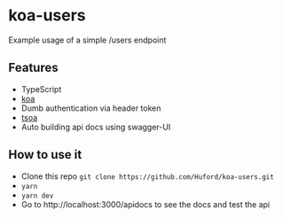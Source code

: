 # koa-users
Example usage of a simple /users endpoint
## Features
- TypeScript
- [koa](https://koajs.com/)
- Dumb authentication via header token
- [tsoa](https://tsoa-community.github.io/docs/)
- Auto building api docs using swagger-UI

## How to use it
- Clone this repo `git clone https://github.com/Huford/koa-users.git`
- `yarn`
- `yarn dev`
- Go to http://localhost:3000/apidocs to see the docs and test the api
